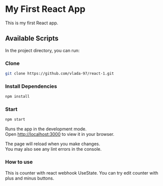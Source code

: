 # My First React App

This is my first React app.

## Available Scripts

In the project directory, you can run:

### Clone

```bash
git clone https://github.com/vlada-97/react-1.git
```

### Install Dependencies

```bash
npm install
```

### Start

```bash
npm start
```

Runs the app in the development mode.\
Open [http://localhost:3000](http://localhost:3000) to view it in your browser.

The page will reload when you make changes.\
You may also see any lint errors in the console.

### How to use 

This is counter with react webhook UseState. You can try edit counter with plus and minus buttons.

